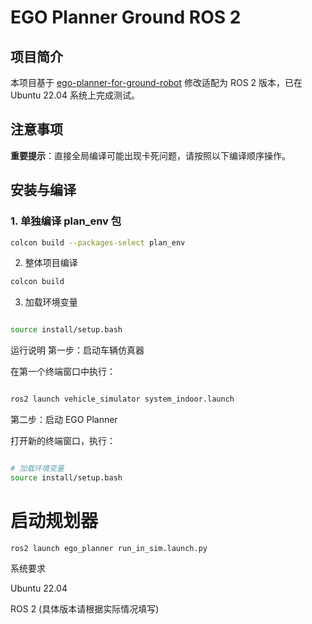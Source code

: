 # EGO Planner Ground ROS 2

## 项目简介

本项目基于 [ego-planner-for-ground-robot](https://github.com/Dangko/ego-planner-for-ground-robot) 修改适配为 ROS 2 版本，已在 Ubuntu 22.04 系统上完成测试。

## 注意事项

**重要提示**：直接全局编译可能出现卡死问题，请按照以下编译顺序操作。

## 安装与编译

### 1. 单独编译 plan_env 包
```bash
colcon build --packages-select plan_env
```
2. 整体项目编译
```bash
colcon build
```
3. 加载环境变量
```bash

source install/setup.bash
```
运行说明
第一步：启动车辆仿真器

在第一个终端窗口中执行：
```bash

ros2 launch vehicle_simulator system_indoor.launch
```
第二步：启动 EGO Planner

打开新的终端窗口，执行：
```bash

# 加载环境变量
source install/setup.bash
```
# 启动规划器
```
ros2 launch ego_planner run_in_sim.launch.py
```
系统要求

Ubuntu 22.04

ROS 2 (具体版本请根据实际情况填写)
